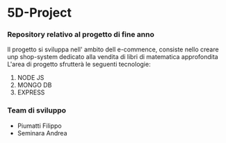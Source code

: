 # 5D-Project
### Repository relativo al progetto di fine anno
Il progetto si sviluppa nell' ambito dell e-commence, consiste nello creare unp shop-system dedicato alla vendita di libri di matematica approfondita
L'area di progetto sfrutterà le seguenti tecnologie:
1. NODE JS
1. MONGO DB
1. EXPRESS

### Team di sviluppo
- Piumatti Filippo
- Seminara Andrea
